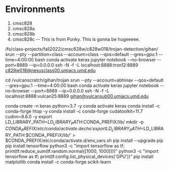 # Environments

1. cmsc828
2. cmsc828a
3. cmsc828b
4. cmsc828c -- This is from Punky. This is gonna be hugeeeee.


/fs/class-projects/fall2022/cmsc828w/c828w018/trojan-detection/gihan/
srun --pty --partition=class --account=class --qos=default --gres=gpu:1 --time=4:00:00 bash
conda activate keras
jupyter notebook --no-browser --port=8889 --ip=0.0.0.0
ssh -N -f -L localhost:8888:tron12:8889 c828w018@nexusclass00.umiacs.umd.edu




cd /vulcanscratch/gihan/trojan
srun --pty --account=abhinav --qos=default --gres=gpu:1 --time=4:00:00 bash
conda activate keras
jupyter notebook --no-browser --port=8889 --ip=0.0.0.0
ssh -N -f -L localhost:8888:vulcan25:8889 gihan@vulcansub00.umiacs.umd.edu



conda create -n keras python=3.7 -y
conda activate keras
conda install -c conda-forge htop -y
conda install -c conda-forge cudatoolkit=11.7 cudnn=8.6.0 -y
export LD_LIBRARY_PATH=$LD_LIBRARY_PATH:$CONDA_PREFIX/lib/
mkdir -p $CONDA_PREFIX/etc/conda/activate.d
echo 'export LD_LIBRARY_PATH=$LD_LIBRARY_PATH:$CONDA_PREFIX/lib/' > $CONDA_PREFIX/etc/conda/activate.d/env_vars.sh
pip install --upgrade pip
pip install tensorflow
python3 -c "import tensorflow as tf; print(tf.reduce_sum(tf.random.normal([1000, 1000])))"
python3 -c "import tensorflow as tf; print(tf.config.list_physical_devices('GPU'))"
pip install matplotlib
conda install -c conda-forge scikit-learn
